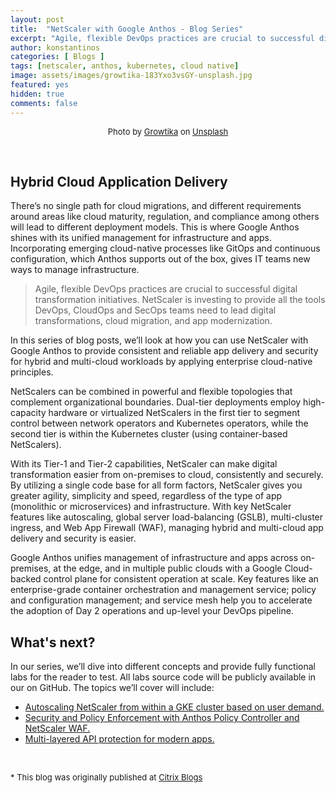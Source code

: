 ```yaml
---
layout: post
title:  "NetScaler with Google Anthos - Blog Series"
excerpt: "Agile, flexible DevOps practices are crucial to successful digital transformation initiatives."
author: konstantinos
categories: [ Blogs ]
tags: [netscaler, anthos, kubernetes, cloud native]
image: assets/images/growtika-183Yxo3vsGY-unsplash.jpg
featured: yes
hidden: true
comments: false
---
```


<div style="text-align: center; font-size: small;">Photo by <a href="https://unsplash.com/@growtika?utm_source=unsplash&utm_medium=referral&utm_content=creditCopyText">Growtika</a> on <a href="https://unsplash.com/photos/183Yxo3vsGY?utm_source=unsplash&utm_medium=referral&utm_content=creditCopyText">Unsplash</a></div>

&nbsp;  

## Hybrid Cloud Application Delivery

There’s no single path for cloud migrations, and different requirements around areas like cloud maturity, regulation, and compliance among others will lead to different deployment models. This is where Google Anthos shines with its unified management for infrastructure and apps. Incorporating emerging cloud-native processes like GitOps and continuous configuration, which Anthos supports out of the box, gives IT teams new ways to manage infrastructure.

>Agile, flexible DevOps practices are crucial to successful digital transformation initiatives. NetScaler is investing to provide all the tools DevOps, CloudOps and SecOps teams need to lead digital transformations, cloud migration, and app modernization.

In this series of blog posts, we’ll look at how you can use NetScaler with Google Anthos to provide consistent and reliable app delivery and security for hybrid and multi-cloud workloads by applying enterprise cloud-native principles.

NetScalers can be combined in powerful and flexible topologies that complement organizational boundaries. Dual-tier deployments employ high-capacity hardware or virtualized NetScalers in the first tier to segment control between network operators and Kubernetes operators, while the second tier is within the Kubernetes cluster (using container-based NetScalers).

With its Tier-1 and Tier-2 capabilities, NetScaler can make digital transformation easier from on-premises to cloud, consistently and securely. By utilizing a single code base for all form factors, NetScaler gives you greater agility, simplicity and speed, regardless of the type of app (monolithic or microservices) and infrastructure. With key NetScaler features like autoscaling, global server load-balancing (GSLB), multi-cluster ingress, and Web App Firewall (WAF), managing hybrid and multi-cloud app delivery and security is easier.

Google Anthos unifies management of infrastructure and apps across on-premises, at the edge, and in multiple public clouds with a Google Cloud-backed control plane for consistent operation at scale. Key features like an enterprise-grade container orchestration and management service; policy and configuration management; and service mesh help you to accelerate the adoption of Day 2 operations and up-level your DevOps pipeline.

## What's next?

In our series, we’ll dive into different concepts and provide fully functional labs for the reader to test. All labs source code will be publicly available in our on GitHub. 
The topics we’ll cover will include:

- <a href="../netscaler-with-google-anthos-part2">Autoscaling NetScaler from within a GKE cluster based on user demand.</a>
- <a href="../netscaler-with-google-anthos-part3">Security and Policy Enforcement with Anthos Policy Controller and NetScaler WAF.<a/>
- <a href="../netscaler-with-google-anthos-part4">Multi-layered API protection for modern apps.</a>

&nbsp;  

<div style="font-size: small;">* This blog was originally published at <a target="_blank" href="https://www.citrix.com/blogs/2022/05/11/citrix-adc-with-google-anthos-modern-app-delivery-and-security-for-hybrid-multi-cloud/">Citrix Blogs</a></div>

&nbsp;  
